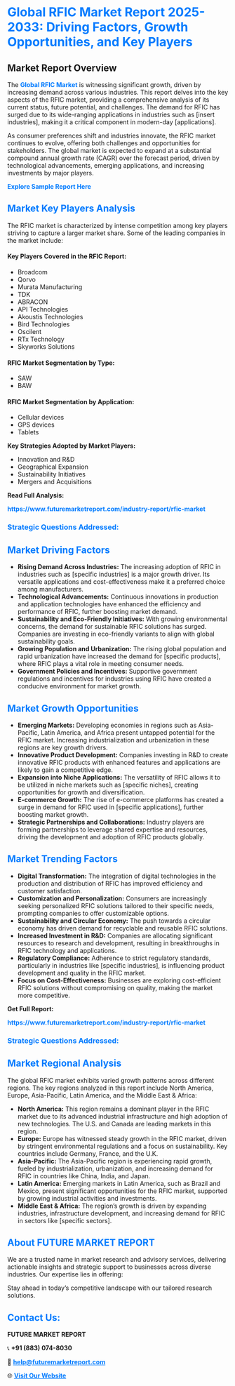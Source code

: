 <h1 style="color: #007BFF;">Global RFIC Market Report 2025-2033: Driving Factors, Growth Opportunities, and Key Players</h1>

<section id="overview">
<h2>Market Report Overview</h2>
<p>The <a href="https://www.futuremarketreport.com/industry-report/rfic-market" style="color: #007BFF; text-decoration: none;"><strong>Global RFIC Market</strong></a> is witnessing significant growth, driven by increasing demand across various industries. This report delves into the key aspects of the RFIC market, providing a comprehensive analysis of its current status, future potential, and challenges. The demand for RFIC has surged due to its wide-ranging applications in industries such as [insert industries], making it a critical component in modern-day [applications].</p>
<p>As consumer preferences shift and industries innovate, the RFIC market continues to evolve, offering both challenges and opportunities for stakeholders. The global market is expected to expand at a substantial compound annual growth rate (CAGR) over the forecast period, driven by technological advancements, emerging applications, and increasing investments by major players.</p>
</section>

<section id="overview">
<p><a href="https://www.futuremarketreport.com/request-sample/reportId=32229" style="color: #007BFF; text-decoration: none;"><strong>Explore Sample Report Here</strong></a></p>
</section>

<section id="key-players">
<h2 style="color: #007BFF;">Market Key Players Analysis</h2>
<p>The RFIC market is characterized by intense competition among key players striving to capture a larger market share. Some of the leading companies in the market include:</p>
<h4>Key Players Covered in the RFIC Report:</h4>
<ul><li>Broadcom</li><li>Qorvo</li><li>Murata Manufacturing</li><li>TDK</li><li>ABRACON</li><li>API Technologies</li><li>Akoustis Technologies</li><li>Bird Technologies</li><li>Oscilent</li><li>RTx Technology</li><li>Skyworks Solutions</li></ul>
<h4>RFIC Market Segmentation by Type:</h4>
<ul><li>SAW</li><li>BAW</li></ul>

<h4>RFIC Market Segmentation by Application:</h4>
<ul><li>Cellular devices</li><li>GPS devices</li><li>Tablets</li></ul>
<p><strong>Key Strategies Adopted by Market Players:</strong></p>
<ul>
<li>Innovation and R&D</li>
<li>Geographical Expansion</li>
<li>Sustainability Initiatives</li>
<li>Mergers and Acquisitions</li>
</ul>
</section>

<section>
<p><strong>Read Full Analysis: </strong></p><a href="https://www.futuremarketreport.com/industry-report/rfic-market" style="color: #007BFF; text-decoration: none;"><strong>https://www.futuremarketreport.com/industry-report/rfic-market</strong></a>
<h3 style="color: #007BFF;">Strategic Questions Addressed:</h3>
</section>

<section id="driving-factors">
<h2 style="color: #007BFF;">Market Driving Factors</h2>
<ul>
<li><strong>Rising Demand Across Industries:</strong> The increasing adoption of RFIC in industries such as [specific industries] is a major growth driver. Its versatile applications and cost-effectiveness make it a preferred choice among manufacturers.</li>
<li><strong>Technological Advancements:</strong> Continuous innovations in production and application technologies have enhanced the efficiency and performance of RFIC, further boosting market demand.</li>
<li><strong>Sustainability and Eco-Friendly Initiatives:</strong> With growing environmental concerns, the demand for sustainable RFIC solutions has surged. Companies are investing in eco-friendly variants to align with global sustainability goals.</li>
<li><strong>Growing Population and Urbanization:</strong> The rising global population and rapid urbanization have increased the demand for [specific products], where RFIC plays a vital role in meeting consumer needs.</li>
<li><strong>Government Policies and Incentives:</strong> Supportive government regulations and incentives for industries using RFIC have created a conducive environment for market growth.</li>
</ul>
</section>

<section id="growth-opportunities">
<h2 style="color: #007BFF;">Market Growth Opportunities</h2>
<ul>
<li><strong>Emerging Markets:</strong> Developing economies in regions such as Asia-Pacific, Latin America, and Africa present untapped potential for the RFIC market. Increasing industrialization and urbanization in these regions are key growth drivers.</li>
<li><strong>Innovative Product Development:</strong> Companies investing in R&D to create innovative RFIC products with enhanced features and applications are likely to gain a competitive edge.</li>
<li><strong>Expansion into Niche Applications:</strong> The versatility of RFIC allows it to be utilized in niche markets such as [specific niches], creating opportunities for growth and diversification.</li>
<li><strong>E-commerce Growth:</strong> The rise of e-commerce platforms has created a surge in demand for RFIC used in [specific applications], further boosting market growth.</li>
<li><strong>Strategic Partnerships and Collaborations:</strong> Industry players are forming partnerships to leverage shared expertise and resources, driving the development and adoption of RFIC products globally.</li>
</ul>
</section>

<section id="trending-factors">
<h2 style="color: #007BFF;">Market Trending Factors</h2>
<ul>
<li><strong>Digital Transformation:</strong> The integration of digital technologies in the production and distribution of RFIC has improved efficiency and customer satisfaction.</li>
<li><strong>Customization and Personalization:</strong> Consumers are increasingly seeking personalized RFIC solutions tailored to their specific needs, prompting companies to offer customizable options.</li>
<li><strong>Sustainability and Circular Economy:</strong> The push towards a circular economy has driven demand for recyclable and reusable RFIC solutions.</li>
<li><strong>Increased Investment in R&D:</strong> Companies are allocating significant resources to research and development, resulting in breakthroughs in RFIC technology and applications.</li>
<li><strong>Regulatory Compliance:</strong> Adherence to strict regulatory standards, particularly in industries like [specific industries], is influencing product development and quality in the RFIC market.</li>
<li><strong>Focus on Cost-Effectiveness:</strong> Businesses are exploring cost-efficient RFIC solutions without compromising on quality, making the market more competitive.</li>
</ul>
</section>

<section>
<p><strong>Get Full Report: </strong></p><a href="https://www.futuremarketreport.com/industry-report/rfic-market" style="color: #007BFF; text-decoration: none;"><strong>https://www.futuremarketreport.com/industry-report/rfic-market</strong></a>
<h3 style="color: #007BFF;">Strategic Questions Addressed:</h3>
</section>


<section id="regional-analysis">
<h2 style="color: #007BFF;">Market Regional Analysis</h2>
<p>The global RFIC market exhibits varied growth patterns across different regions. The key regions analyzed in this report include North America, Europe, Asia-Pacific, Latin America, and the Middle East & Africa:</p>
<ul>
<li><strong>North America:</strong> This region remains a dominant player in the RFIC market due to its advanced industrial infrastructure and high adoption of new technologies. The U.S. and Canada are leading markets in this region.</li>
<li><strong>Europe:</strong> Europe has witnessed steady growth in the RFIC market, driven by stringent environmental regulations and a focus on sustainability. Key countries include Germany, France, and the U.K.</li>
<li><strong>Asia-Pacific:</strong> The Asia-Pacific region is experiencing rapid growth, fueled by industrialization, urbanization, and increasing demand for RFIC in countries like China, India, and Japan.</li>
<li><strong>Latin America:</strong> Emerging markets in Latin America, such as Brazil and Mexico, present significant opportunities for the RFIC market, supported by growing industrial activities and investments.</li>
<li><strong>Middle East & Africa:</strong> The region’s growth is driven by expanding industries, infrastructure development, and increasing demand for RFIC in sectors like [specific sectors].</li>
</ul>
</section>

<footer>
<h2 style="color: #007BFF;">About FUTURE MARKET REPORT</h2>
<p>We are a trusted name in market research and advisory services, delivering actionable insights and strategic support to businesses across diverse industries. Our expertise lies in offering:</p>

<p>Stay ahead in today’s competitive landscape with our tailored research solutions.</p>

<h2 style="color: #007BFF;">Contact Us:</h2>
<p><strong>FUTURE MARKET REPORT</strong></p>
<p>📞 <strong>+91 (883) 074-8030</strong></p>
<p>📧 <strong><a href="mailto:help@futuremarketreport.com" style="color: #007BFF;">help@futuremarketreport.com</a></strong></p>
<p>🌐 <strong><a href="https://www.futuremarketreport.com/" style="color: #007BFF;">Visit Our Website</a></strong></p>
</footer>